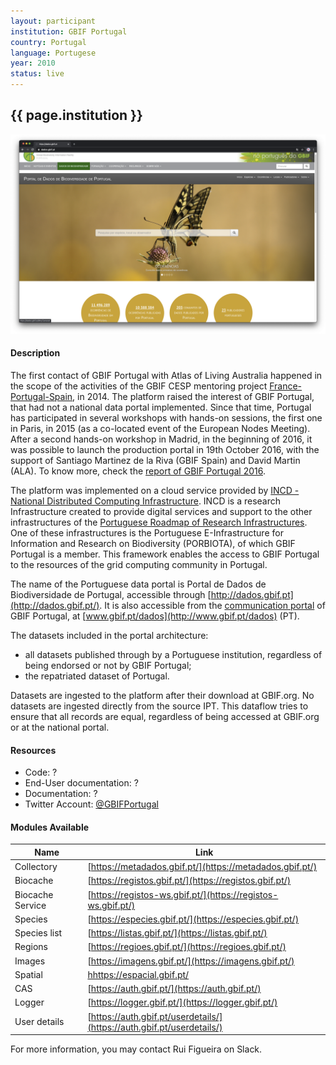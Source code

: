 ```yaml
---
layout: participant
institution: GBIF Portugal
country: Portugal
language: Portugese
year: 2010
status: live
---
```


## {{ page.institution }}

[![GBIF Portugal](../assets/img/participants/gbif_portugal.png)](http://dados.gbif.pt/)

#### Description 
The first contact of GBIF Portugal with Atlas of Living Australia happened in the scope of the activities of the GBIF CESP mentoring project [France-Portugal-Spain](https://www.gbif.pt/node/187), in 2014. The platform raised the interest of GBIF Portugal, that had not a national data portal implemented. Since that time, Portugal has participated in several workshops with hands-on sessions, the first one in Paris, in 2015 (as a co-located event of the European Nodes Meeting). After a second hands-on workshop in Madrid, in the beginning of 2016, it was possible to launch the production portal in 19th October 2016, with the support of Santiago Martinez de la Riva (GBIF Spain) and David Martin (ALA). To know more, check the [report of GBIF Portugal 2016](http://www.gbif.pt/node/385).

The platform was implemented on a cloud service provided by [INCD - National Distributed Computing Infrastructure](https://www.incd.pt/). INCD is a research Infrastructure created to provide digital services and support to the other infrastructures of the [Portuguese Roadmap of Research Infrastructures](https://www.fct.pt/apoios/equipamento/roteiro/index.phtml.en). One of these infrastructures is the Portuguese E-Infrastructure for Information and Research on Biodiversity (PORBIOTA), of which GBIF Portugal is a member. This framework enables the access to GBIF Portugal to the resources of the grid computing community in Portugal.

The name of the Portuguese data portal is Portal de Dados de Biodiversidade de Portugal, accessible through [http://dados.gbif.pt](http://dados.gbif.pt/). It is also accessible from the [communication portal](http://www.gbif.pt/) of GBIF Portugal, at [www.gbif.pt/dados](http://www.gbif.pt/dados) (PT).

The datasets included in the portal architecture:
- all datasets published through by a Portuguese institution, regardless of being endorsed or not by GBIF Portugal;
- the repatriated dataset of Portugal.

Datasets are ingested to the platform after their download at GBIF.org. No datasets are ingested directly from the source IPT. This dataflow tries to ensure that all records are equal, regardless of being accessed at GBIF.org or at the national portal.

#### Resources

- Code: ? 
- End-User documentation: ?
- Documentation: ?
- Twitter Account: [@GBIFPortugal](https://twitter.com/GBIFPortugal)

#### Modules Available 

| Name              | Link                                                                   | 
| ------------------|------------------------------------------------------------------------|
| Collectory		| [https://metadados.gbif.pt/](https://metadados.gbif.pt/)               |
| Biocache          | [https://registos.gbif.pt/](https://registos.gbif.pt/)                 |
| Biocache Service  | [https://registos-ws.gbif.pt/](https://registos-ws.gbif.pt/)           |
| Species           | [https://especies.gbif.pt/](https://especies.gbif.pt/)                 |
| Species list      | [https://listas.gbif.pt/](https://listas.gbif.pt/)                     |  
| Regions           | [https://regioes.gbif.pt/](https://regioes.gbif.pt/)                   |
| Images            | [https://imagens.gbif.pt/](https://imagens.gbif.pt/)                   |
| Spatial           | [hhttps://espacial.gbif.pt/](https://espacial.gbif.pt/)                |
| CAS               | [https://auth.gbif.pt/](https://auth.gbif.pt/)                         |
| Logger            | [https://logger.gbif.pt/](https://logger.gbif.pt/)                     |
| User details      | [https://auth.gbif.pt/userdetails/](https://auth.gbif.pt/userdetails/) |


For more information, you may contact Rui Figueira on Slack.
